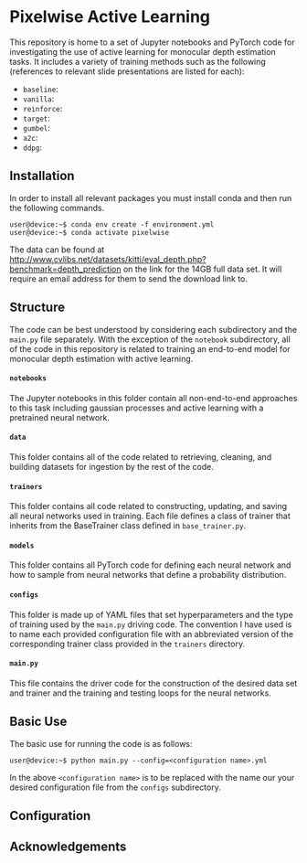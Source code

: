 # Pixelwise Active Learning

This repository is home to a set of Jupyter notebooks and PyTorch code for investigating the use of active learning for monocular depth estimation tasks. It includes a variety of training methods such as the following (references to relevant slide presentations are listed for each):

- `baseline`:
- `vanilla`:
- `reinforce`:
- `target`:
- `gumbel`:
- `a2c`:
- `ddpg`:

## Installation

In order to install all relevant packages you must install conda and then run the following commands.

```console
user@device:~$ conda env create -f environment.yml
user@device:~$ conda activate pixelwise
```

The data can be found at http://www.cvlibs.net/datasets/kitti/eval_depth.php?benchmark=depth_prediction on the link for the 14GB full data set. It will require an email address for them to send the download link to. 

## Structure

The code can be best understood by considering each subdirectory and the `main.py` file separately. With the exception of the `notebook` subdirectory, all of the code in this repository is related to training an end-to-end model for monocular depth estimation with active learning. 

#### `notebooks`

The Jupyter notebooks in this folder contain all non-end-to-end approaches to this task including gaussian processes and active learning with a pretrained neural network.  

#### `data`

This folder contains all of the code related to retrieving, cleaning, and building datasets for ingestion by the rest of the code. 

#### `trainers`

This folder contains all code related to constructing, updating, and saving all neural networks used in training. Each file defines a class of trainer that inherits from the BaseTrainer class defined in `base_trainer.py`. 

#### `models`

This folder contains all PyTorch code for defining each neural network and how to sample from neural networks that define a probability distribution. 

#### `configs`

This folder is made up of YAML files that set hyperparameters and the type of training used by the `main.py` driving code. The convention I have used is to name each provided configuration file with an abbreviated version of the corresponding trainer class provided in the `trainers` directory. 

#### `main.py`

This file contains the driver code for the construction of the desired data set and trainer and the training and testing loops for the neural networks.

## Basic Use

The basic use for running the code is as follows:

```console
user@device:~$ python main.py --config=<configuration name>.yml
```
In the above `<configuration name>` is to be replaced with the name our your desired configuration file from the `configs` subdirectory. 

## Configuration

## Acknowledgements 
